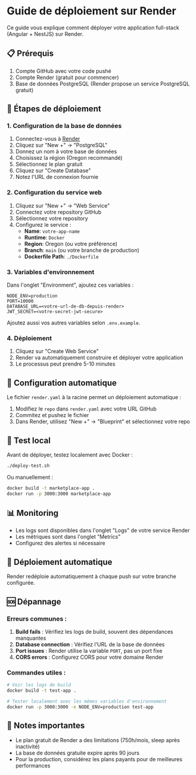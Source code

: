 # Guide de déploiement sur Render

Ce guide vous explique comment déployer votre application full-stack (Angular + NestJS) sur Render.

## 📋 Prérequis

1. Compte GitHub avec votre code pushé
2. Compte Render (gratuit pour commencer)
3. Base de données PostgreSQL (Render propose un service PostgreSQL gratuit)

## 🚀 Étapes de déploiement

### 1. Configuration de la base de données

1. Connectez-vous à [Render](https://render.com)
2. Cliquez sur "New +" → "PostgreSQL"
3. Donnez un nom à votre base de données
4. Choisissez la région (Oregon recommandé)
5. Sélectionnez le plan gratuit
6. Cliquez sur "Create Database"
7. Notez l'URL de connexion fournie

### 2. Configuration du service web

1. Cliquez sur "New +" → "Web Service"
2. Connectez votre repository GitHub
3. Sélectionnez votre repository
4. Configurez le service :
   - **Name**: `votre-app-name`
   - **Runtime**: `Docker`
   - **Region**: Oregon (ou votre préférence)
   - **Branch**: `main` (ou votre branche de production)
   - **Dockerfile Path**: `./Dockerfile`

### 3. Variables d'environnement

Dans l'onglet "Environment", ajoutez ces variables :

```
NODE_ENV=production
PORT=10000
DATABASE_URL=<votre-url-de-db-depuis-render>
JWT_SECRET=<votre-secret-jwt-secure>
```

Ajoutez aussi vos autres variables selon `.env.example`.

### 4. Déploiement

1. Cliquez sur "Create Web Service"
2. Render va automatiquement construire et déployer votre application
3. Le processus peut prendre 5-10 minutes

## 🔧 Configuration automatique

Le fichier `render.yaml` à la racine permet un déploiement automatique :

1. Modifiez le `repo` dans `render.yaml` avec votre URL GitHub
2. Commitez et pushez le fichier
3. Dans Render, utilisez "New +" → "Blueprint" et sélectionnez votre repo

## 🧪 Test local

Avant de déployer, testez localement avec Docker :

```bash
./deploy-test.sh
```

Ou manuellement :

```bash
docker build -t marketplace-app .
docker run -p 3000:3000 marketplace-app
```

## 📊 Monitoring

- Les logs sont disponibles dans l'onglet "Logs" de votre service Render
- Les métriques sont dans l'onglet "Metrics" 
- Configurez des alertes si nécessaire

## 🔄 Déploiement automatique

Render redéploie automatiquement à chaque push sur votre branche configurée.

## 🆘 Dépannage

### Erreurs communes :

1. **Build fails** : Vérifiez les logs de build, souvent des dépendances manquantes
2. **Database connection** : Vérifiez l'URL de la base de données
3. **Port issues** : Render utilise la variable `PORT`, pas un port fixe
4. **CORS errors** : Configurez CORS pour votre domaine Render

### Commandes utiles :

```bash
# Voir les logs de build
docker build -t test-app .

# Tester localement avec les mêmes variables d'environnement
docker run -p 3000:3000 -e NODE_ENV=production test-app
```

## 📝 Notes importantes

- Le plan gratuit de Render a des limitations (750h/mois, sleep après inactivité)
- La base de données gratuite expire après 90 jours
- Pour la production, considérez les plans payants pour de meilleures performances
